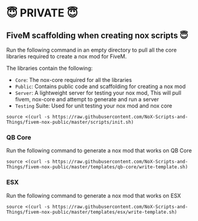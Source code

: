 # 😇 PRIVATE 😇

## FiveM scaffolding when creating nox scripts 😇

Run the following command in an empty directory to pull all the core libraries required to create a nox mod for FiveM.

The libraries contain the following:

- `Core`: The nox-core required for all the libraries
- `Public`: Contains public code and scaffolding for creating a nox mod
- `Server`: A lightweight server for testing your nox mod, This will pull fivem, nox-core and attempt to generate and run a server
- `Testing` Suite: Used for unit testing your nox mod and nox core

```
source <(curl -s https://raw.githubusercontent.com/NoX-Scripts-and-Things/fivem-nox-public/master/scripts/init.sh)
```


### QB Core

Run the following command to generate a nox mod that works on QB Core

```
source <(curl -s https://raw.githubusercontent.com/NoX-Scripts-and-Things/fivem-nox-public/master/templates/qb-core/write-template.sh)
```


### ESX

Run the following command to generate a nox mod that works on ESX

```
source <(curl -s https://raw.githubusercontent.com/NoX-Scripts-and-Things/fivem-nox-public/master/templates/esx/write-template.sh)
```
